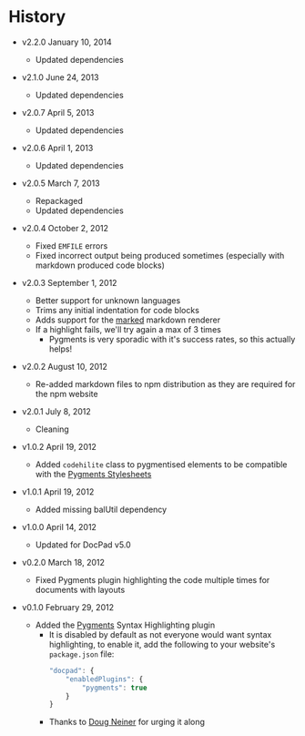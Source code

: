 # History

- v2.2.0 January 10, 2014
	- Updated dependencies

- v2.1.0 June 24, 2013
	- Updated dependencies

- v2.0.7 April 5, 2013
	- Updated dependencies

- v2.0.6 April 1, 2013
	- Updated dependencies

- v2.0.5 March 7, 2013
	- Repackaged
	- Updated dependencies

- v2.0.4 October 2, 2012
	- Fixed `EMFILE` errors
	- Fixed incorrect output being produced sometimes (especially with markdown produced code blocks)

- v2.0.3 September 1, 2012
	- Better support for unknown languages
	- Trims any initial indentation for code blocks
	- Adds support for the [marked](https://github.com/chjj/marked) markdown renderer
	- If a highlight fails, we'll try again a max of 3 times
		- Pygments is very sporadic with it's success rates, so this actually helps!

- v2.0.2 August 10, 2012
	- Re-added markdown files to npm distribution as they are required for the npm website

- v2.0.1 July 8, 2012
	- Cleaning

- v1.0.2 April 19, 2012
	- Added `codehilite` class to pygmentised elements to be compatible with the [Pygments Stylesheets](https://github.com/richleland/pygments-css)

- v1.0.1 April 19, 2012
	- Added missing balUtil dependency

- v1.0.0 April 14, 2012
	- Updated for DocPad v5.0

- v0.2.0 March 18, 2012
	- Fixed Pygments plugin highlighting the code multiple times for documents with layouts

- v0.1.0 February 29, 2012
	- Added the [Pygments](http://pygments.org/) Syntax Highlighting plugin
		- It is disabled by default as not everyone would want syntax highlighting, to enable it, add the following to your website's `package.json` file:
			``` javascript
			"docpad": {
				"enabledPlugins": {
					"pygments": true
				}
			}
			```
		- Thanks to [Doug Neiner](https://github.com/dcneiner) for urging it along